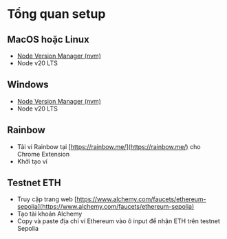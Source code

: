 # Tổng quan setup

## MacOS hoặc Linux
- [Node Version Manager (nvm)](https://remix.ethereum.org/#lang=en&optimize=false&runs=200&evmVersion=null)
- Node v20 LTS

## Windows
- [Node Version Manager (nvm)](https://remix.ethereum.org/#lang=en&optimize=false&runs=200&evmVersion=null)
- Node v20 LTS

## Rainbow
- Tải ví Rainbow tại [https://rainbow.me/](https://rainbow.me/) cho Chrome Extension
- Khởi tạo ví
  
## Testnet ETH
- Truy cập trang web [https://www.alchemy.com/faucets/ethereum-sepolia](https://www.alchemy.com/faucets/ethereum-sepolia)
- Tạo tài khoản Alchemy
- Copy và paste địa chỉ ví Ethereum vào ô input để nhận ETH trên testnet Sepolia